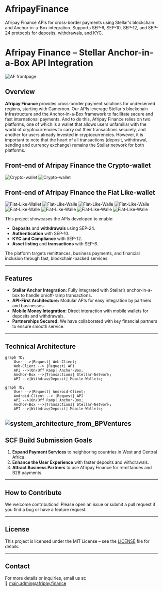 # AfripayFinance
Afripay Finance APIs for cross-border payments using Stellar's blockchain and Anchor-in-a-Box integration. Supports SEP-6, SEP-10, SEP-12, and SEP-24 protocols for deposits, withdrawals, and KYC.


# Afripay Finance – Stellar Anchor-in-a-Box API Integration

![AF frontpage](./assets/mockups/afcollection/1.png)


## **Overview**  
**Afripay Finance** provides cross-border payment solutions for underserved regions, starting with Cameroon. Our APIs leverage Stellar's blockchain infrastructure and the Anchor-in-a-Box framework to facilitate secure and fast international payments. And to do this, Afripay Finance relies on two platforms, one of which is a wallet that allows users unfamiliar with the world of cryptocurrencies to carry out their transactions securely, and another for users already invested in cryptocurrencies. However, it is important to note that the heart of all transactions (deposit, withdrawal, sending and currency exchange) remains the Stellar network for both platforms.

## **Front-end of Afripay Finance the Crypto-wallet**

![Crypto-wallet](./assets/mockups/bpvcollection/groups/2.png)
![Crypto-wallet](./assets/mockups/bpvcollection/groups/3.png)

## **Front-end of Afripay Finance the Fiat Like-wallet**

![Fiat-Like-Wallet](./assets/mockups/afcollection/new1.png)
![Fiat-Like-Walle](./assets/mockups/afcollection/5.png)
![Fiat-Like-Walle](./assets/mockups/afcollection/7.png)
![Fiat-Like-Walle](./assets/mockups/afcollection/5.png)
![Fiat-Like-Walle](./assets/mockups/afcollection/9.jpg)
![Fiat-Like-Walle](./assets/mockups/afcollection/10.jpg)
![Fiat-Like-Walle](./assets/mockups/afcollection/11.jpg)
![Fiat-Like-Walle](./assets/mockups/afcollection/12.jpg)

This project showcases the APIs developed to enable:
- **Deposits** and **withdrawals** using SEP-24.
- **Authentication** with SEP-10.
- **KYC and Compliance** with SEP-12.
- **Asset listing** and **transactions** with SEP-6.

The platform targets remittances, business payments, and financial inclusion through fast, blockchain-backed services.

---

## **Features**
- **Stellar Anchor Integration:** Fully integrated with Stellar’s anchor-in-a-box to handle on/off-ramp transactions.
- **API-First Architecture:** Modular APIs for easy integration by partners and businesses.
- **Mobile Money Integration:** Direct interaction with mobile wallets for deposits and withdrawals.
- **Partnerships Secured:** We have collaborated with key financial partners to ensure smooth service.


---

## **Technical Architecture**

```mermaid
graph TD;
    User -->|Request| Web-Client;
    Web-Client --> |Request| API
    API -->|On/Off Ramp| Anchor-Box;
    Anchor-Box -->|Transactions| Stellar-Network;
    API -->|Withdraw/Deposit| Mobile-Wallets;
```
```mermaid
graph TD;
    User -->|Request| Android-Client;
    Android-Client --> |Request| API
    API -->|On/Off Ramp| Anchor-Box;
    Anchor-Box -->|Transactions| Stellar-Network;
    API -->|Withdraw/Deposit| Mobile-Wallets;
```

![system_architecture_from_BPVentures](./assets/system%20diagram%20bpv.png)
---

## **SCF Build Submission Goals**  
1. **Expand Payment Services** to neighboring countries in West and Central Africa.  
2. **Enhance the User Experience** with faster deposits and withdrawals.  
3. **Attract Business Partners** to use Afripay Finance for remittances and B2B payments.  

---

## **How to Contribute**
We welcome contributions! Please open an issue or submit a pull request if you find a bug or have a feature request.

---

## **License**
This project is licensed under the MIT License – see the [LICENSE](LICENSE) file for details.

---

## **Contact**
For more details or inquiries, email us at:  
📧 main.admin@afripay.finance

